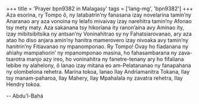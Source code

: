 +++
title = 'Prayer bpn9382 in Malagasy'
tags = ['lang-mg', 'bpn9382']
+++
Aza esorina, ry Tompo ô, ny latabatrin’ny fanasana izay novelarina tamin’ny Anaranao ary aza vonoina ny lelafo mivaivay izay narehitra tamin’ny Afonao tsy mety maty. Aza sakanana tsy hikoriana ity ranon’aina avy Aminao ity, izay mibitsibitsika ny antsan’ny Voninahitrao sy ny Fahatsiarovanao, ary aza atao ho diso anjara amin’ny hanitra mamerovero izay nivoaka avy tamin’ny hanitrin’ny Fitiavanao ny mpanomponao.
Ry Tompo! Ovay ho fiadanana ny ahiahy mampahorin’ ny mpanomponao masina, ho fahasambarana ny zava-tsarotra manjo azy ireo, ho voninahitra ny fanetre-tenany ary ho fifaliana lebibe ny alahelony, ô Ianao izay mitana eo am-Pelatananao ny fanapahana ny olombelona rehetra.
Marina tokoa, Ianao Ilay Andriamanitra Tokana, Ilay tsy manam-paharoa, Ilay Mahery, Ilay Mpahalala ny zavatra rehetra, Ilay Hendry tokoa.

-- Abdu'l-Bahá
